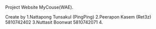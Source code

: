 Project Website MyCouse(WAE).



Create by 
1.Nattapong Tunsakul (PingPing)
2.Peerapon Kasem (Ret3z) 5810742402
3.Nuttasit  Boonwat 5810742071
4.
